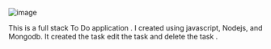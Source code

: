 ![image](https://github.com/darby8/TodoApp/assets/77261607/68d2c71f-22ce-44b3-a5d5-9e25af9dbd97)


This is a full stack To Do application . I created using javascript, Nodejs, and Mongodb. It created the task edit the task and delete the task .
